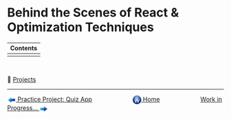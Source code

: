 # Behind the Scenes of React & Optimization Techniques

| Contents |
| :------- |
|          |

&nbsp;

:notebook_with_decorative_cover: [Projects](projects/)

---

[<img align="center" src="../images/left_arrow.png" height="20" width="20"/> Practice Project: Quiz App](../011-quiz-app/README.md)&nbsp; &nbsp; &nbsp; &nbsp; &nbsp; &nbsp; &nbsp; &nbsp; &nbsp; &nbsp; &nbsp; &nbsp; [<img align="center" src="../images/home.png" height="20" width="20"/> Home](../README.md) &nbsp; &nbsp; &nbsp; &nbsp; &nbsp; &nbsp; &nbsp; &nbsp; &nbsp; &nbsp; &nbsp; &nbsp;[Work in Progress... <img align="center" src="../images/right_arrow.png" height="20" width="20"/>]()
